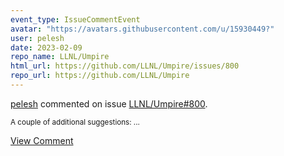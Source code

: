```yaml
---
event_type: IssueCommentEvent
avatar: "https://avatars.githubusercontent.com/u/15930449?"
user: pelesh
date: 2023-02-09
repo_name: LLNL/Umpire
html_url: https://github.com/LLNL/Umpire/issues/800
repo_url: https://github.com/LLNL/Umpire
---
```


<a href='https://github.com/pelesh' target='_blank'>pelesh</a> commented on issue <a href='https://github.com/LLNL/Umpire/issues/800' target='_blank'>LLNL/Umpire#800</a>.

<small>A couple of additional suggestions:...</small>

<a href='https://github.com/LLNL/Umpire/issues/800' target='_blank'>View Comment</a>